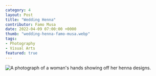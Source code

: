 ```yaml
---
category: 4
layout: Post
title: "Wedding Henna"
contributor: Famo Musa
date: 2022-04-09 07:00:00 +0000
thumb: "wedding-henna-famo-musa.webp"
tags: 
- Photography
- Visual Arts
featured: true
---
```

<img src="{{ site.baseurl }}/uploads/4/wedding-henna-famo-musa.jpg" 
    alt="A photograph of a woman's hands showing off her henna designs.">